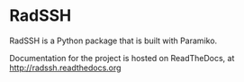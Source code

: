 RadSSH
======

RadSSH is a Python package that is built with Paramiko.

Documentation for the project is hosted on ReadTheDocs, at http://radssh.readthedocs.org
